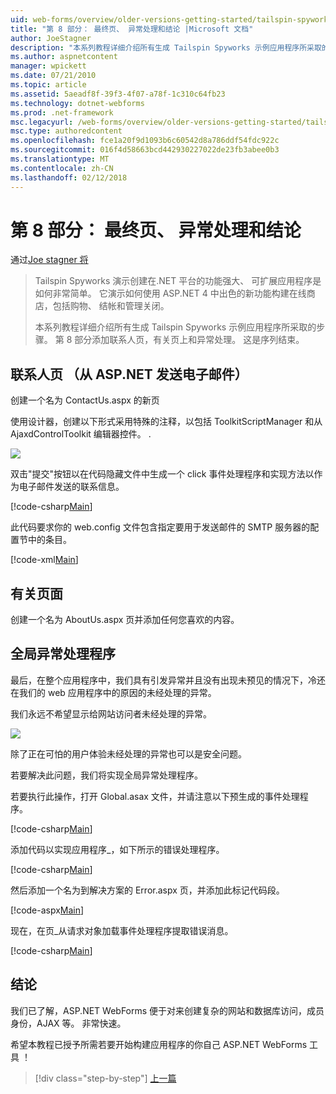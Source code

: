 ```yaml
---
uid: web-forms/overview/older-versions-getting-started/tailspin-spyworks/tailspin-spyworks-part-8
title: "第 8 部分： 最终页、 异常处理和结论 |Microsoft 文档"
author: JoeStagner
description: "本系列教程详细介绍所有生成 Tailspin Spyworks 示例应用程序所采取的步骤。 第 8 部分将添加一个联系人页面，页面上和异常有关..."
ms.author: aspnetcontent
manager: wpickett
ms.date: 07/21/2010
ms.topic: article
ms.assetid: 5aeadf8f-39f3-4f07-a78f-1c310c64fb23
ms.technology: dotnet-webforms
ms.prod: .net-framework
msc.legacyurl: /web-forms/overview/older-versions-getting-started/tailspin-spyworks/tailspin-spyworks-part-8
msc.type: authoredcontent
ms.openlocfilehash: fce1a20f9d1093b6c60542d8a786ddf54fdc922c
ms.sourcegitcommit: 016f4d58663bcd442930227022de23fb3abee0b3
ms.translationtype: MT
ms.contentlocale: zh-CN
ms.lasthandoff: 02/12/2018
---
```

<a name="part-8-final-pages-exception-handling-and-conclusion"></a>第 8 部分： 最终页、 异常处理和结论
====================
通过[Joe stagner 将](https://github.com/JoeStagner)

> Tailspin Spyworks 演示创建在.NET 平台的功能强大、 可扩展应用程序是如何非常简单。 它演示如何使用 ASP.NET 4 中出色的新功能构建在线商店，包括购物、 结帐和管理关闭。
> 
> 本系列教程详细介绍所有生成 Tailspin Spyworks 示例应用程序所采取的步骤。 第 8 部分添加联系人页，有关页上和异常处理。 这是序列结束。


## <a id="_Toc260221680"></a>联系人页 （从 ASP.NET 发送电子邮件）

创建一个名为 ContactUs.aspx 的新页

使用设计器，创建以下形式采用特殊的注释，以包括 ToolkitScriptManager 和从 AjaxdControlToolkit 编辑器控件。 .

![](tailspin-spyworks-part-8/_static/image1.jpg)

双击"提交"按钮以在代码隐藏文件中生成一个 click 事件处理程序和实现方法以作为电子邮件发送的联系信息。

[!code-csharp[Main](tailspin-spyworks-part-8/samples/sample1.cs)]

此代码要求你的 web.config 文件包含指定要用于发送邮件的 SMTP 服务器的配置节中的条目。

[!code-xml[Main](tailspin-spyworks-part-8/samples/sample2.xml)]

## <a id="_Toc260221681"></a>有关页面

创建一个名为 AboutUs.aspx 页并添加任何您喜欢的内容。

## <a id="_Toc260221682"></a>全局异常处理程序

最后，在整个应用程序中，我们具有引发异常并且没有出现未预见的情况下，冷还在我们的 web 应用程序中的原因的未经处理的异常。

我们永远不希望显示给网站访问者未经处理的异常。

![](tailspin-spyworks-part-8/_static/image2.jpg)

除了正在可怕的用户体验未经处理的异常也可以是安全问题。

若要解决此问题，我们将实现全局异常处理程序。

若要执行此操作，打开 Global.asax 文件，并请注意以下预生成的事件处理程序。

[!code-csharp[Main](tailspin-spyworks-part-8/samples/sample3.cs)]

添加代码以实现应用程序\_，如下所示的错误处理程序。

[!code-csharp[Main](tailspin-spyworks-part-8/samples/sample4.cs)]

然后添加一个名为到解决方案的 Error.aspx 页，并添加此标记代码段。

[!code-aspx[Main](tailspin-spyworks-part-8/samples/sample5.aspx)]

现在，在页\_从请求对象加载事件处理程序提取错误消息。

[!code-csharp[Main](tailspin-spyworks-part-8/samples/sample6.cs)]

## <a id="_Toc260221683"></a>结论

我们已了解，ASP.NET WebForms 便于对来创建复杂的网站和数据库访问，成员身份，AJAX 等。 非常快速。

希望本教程已授予所需若要开始构建应用程序的你自己 ASP.NET WebForms 工具 ！

>[!div class="step-by-step"]
[上一篇](tailspin-spyworks-part-7.md)
